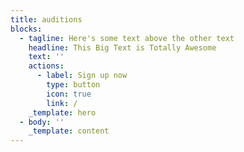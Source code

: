 ```yaml
---
title: auditions
blocks:
  - tagline: Here's some text above the other text
    headline: This Big Text is Totally Awesome
    text: ''
    actions:
      - label: Sign up now
        type: button
        icon: true
        link: /
    _template: hero
  - body: ''
    _template: content
---
```


